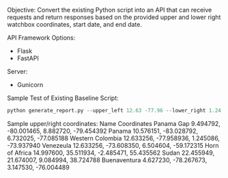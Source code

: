 Objective: Convert the existing Python script into an API that can receive requests and return responses based on the provided upper and lower right watchbox coordinates, start date, and end date.

API Framework Options:
- Flask
- FastAPI

Server:
- Gunicorn

Sample Test of Existing Baseline Script:
```python
python generate_report.py --upper_left 12.63 -77.96 --lower_right 1.24 -73.9 --dates 20230614 20230714
```

Sample upper/right coordinates:
Name	Coordinates
Panama Gap	9.494792, -80.001465, 8.882720, -79.454392
Panama	10.576151, -83.028792, 6.732025, -77.085188
Western Colombia	12.633256, -77.958936, 1.245086, -73.937940
Venezeula	12.633256, -73.608350, 6.504604, -59.172315
Horn of Africa	14.997600, 35.511934, -2.485471, 55.435562
Sudan	22.455949, 21.674007, 9.084994, 38.724788
Buenaventura	4.627230, -78.267673, 3.147530, -76.004489
